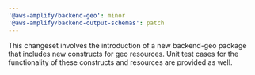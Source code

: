 ```yaml
---
'@aws-amplify/backend-geo': minor
'@aws-amplify/backend-output-schemas': patch
---
```


This changeset involves the introduction of a new backend-geo package that includes new constructs for geo resources. Unit test cases for the functionality of these constructs and resources are provided as well.
